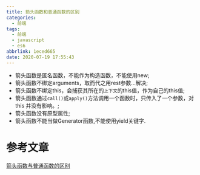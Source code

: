 ```yaml
---
title: 箭头函数和普通函数的区别
categories: 
  - 前端
tags:
  - 前端
  - javascript
  - es6
abbrlink: 1eced665
date: 2020-07-19 17:55:43
---
```


- 箭头函数是匿名函数，不能作为构造函数，不能使用new;
- 箭头函数不绑定arguments，取而代之用rest参数...解决;
- 箭头函数不绑定this，会捕获其所在的`上下文`的this值，作为自己的this值;
- 箭头函数通过`call()`或`apply()`方法调用一个函数时，只传入了一个参数，对 this 并没有影响。;
- 箭头函数没有原型属性;
- 箭头函数不能当做Generator函数,不能使用yield关键字.

# 参考文章

[箭头函数与普通函数的区别][1]

[1]: https://www.cnblogs.com/biubiuxixiya/p/8610594.html  "Markdown"